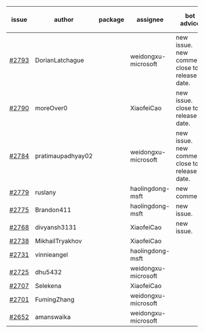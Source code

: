| issue | author | package | assignee | bot advice | created date of issue | target release date | date from target |
| ------ | ------ | ------ | ------ | ------ | ------ | ------ | :-----: |
| [#2793](https://github.com/Azure/sdk-release-request/issues/2793) | DorianLatchague |  | weidongxu-microsoft | new issue. new comment. close to release date.  | 05-12 | 05-16 | 0 |
| [#2790](https://github.com/Azure/sdk-release-request/issues/2790) | moreOver0 |  | XiaofeiCao | new issue. close to release date.  | 05-12 | 05-19 | 2 |
| [#2784](https://github.com/Azure/sdk-release-request/issues/2784) | pratimaupadhyay02 |  | weidongxu-microsoft | new issue. new comment. close to release date.  | 05-12 | 05-16 | 0 |
| [#2779](https://github.com/Azure/sdk-release-request/issues/2779) | ruslany |  | haolingdong-msft | new comment. | 05-12 | 05-24 |  |
| [#2775](https://github.com/Azure/sdk-release-request/issues/2775) | Brandon411 |  | haolingdong-msft | new issue. | 05-11 | 05-13 |  |
| [#2768](https://github.com/Azure/sdk-release-request/issues/2768) | divyansh3131 |  | XiaofeiCao | new issue. | 05-10 | 06-07 |  |
| [#2738](https://github.com/Azure/sdk-release-request/issues/2738) | MikhailTryakhov |  | XiaofeiCao |  | 04-25 | 05-02 |  |
| [#2731](https://github.com/Azure/sdk-release-request/issues/2731) | vinnieangel |  | haolingdong-msft |  | 04-21 | 05-05 |  |
| [#2725](https://github.com/Azure/sdk-release-request/issues/2725) | dhu5432 |  | weidongxu-microsoft |  | 04-21 | 05-02 |  |
| [#2707](https://github.com/Azure/sdk-release-request/issues/2707) | Selekena |  | XiaofeiCao |  | 04-15 | 05-02 |  |
| [#2701](https://github.com/Azure/sdk-release-request/issues/2701) | FumingZhang |  | weidongxu-microsoft |  | 04-15 | 04-19 |  |
| [#2652](https://github.com/Azure/sdk-release-request/issues/2652) | amanswaika |  | weidongxu-microsoft |  | 04-01 | 04-11 |  |
